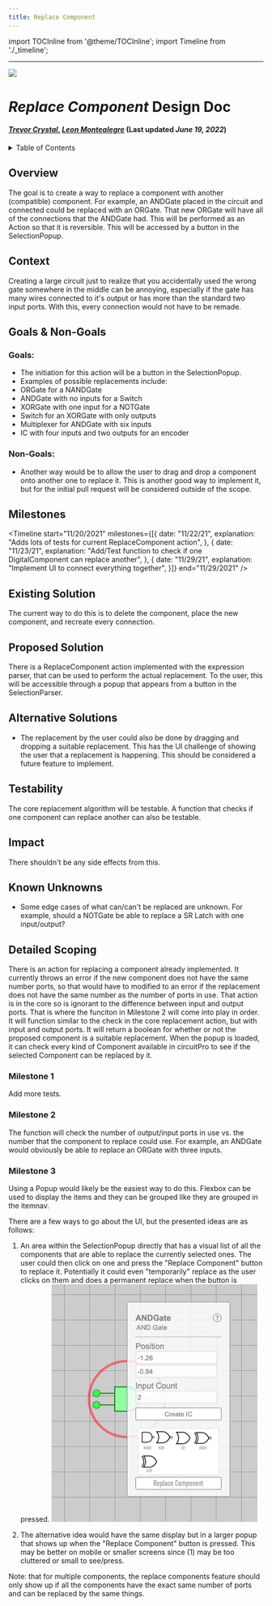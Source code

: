 ```yaml
---
title: Replace Component
---
```


import TOCInline from '@theme/TOCInline';
import Timeline from './\_timeline';

---

<div style={{height: "80px", width: "100%"}}>
<img src="/img/icon.svg" width="80px" style={{float: "right"}} />
</div>

# _Replace Component_ Design Doc

#### _[Trevor Crystal](https://github.com/TGCrystal)_, _[Leon Montealegre](https://github.com/LeonMontealegre)_ (Last updated _June 19, 2022_)

<details>
    <summary>
        Table of Contents
    </summary>
    <TOCInline toc={toc} />
</details>

## Overview

The goal is to create a way to replace a component with another (compatible) component. For example, an ANDGate placed in the circuit and connected could be replaced with an ORGate. That new ORGate will have all of the connections that the ANDGate had. This will be performed as an Action so that it is reversible. This will be accessed by a button in the SelectionPopup.

## Context

Creating a large circuit just to realize that you accidentally used the wrong gate somewhere in the middle can be annoying, especially if the gate has many wires connected to it's output or has more than the standard two input ports. With this, every connection would not have to be remade.

## Goals & Non-Goals

### Goals:

- The initiation for this action will be a button in the SelectionPopup.
- Examples of possible replacements include:
- ORGate for a NANDGate
- ANDGate with no inputs for a Switch
- XORGate with one input for a NOTGate
- Switch for an XORGate with only outputs
- Multiplexer for ANDGate with six inputs
- IC with four inputs and two outputs for an encoder

### Non-Goals:

- Another way would be to allow the user to drag and drop a component onto another one to replace it. This is another good way to implement it, but for the initial pull request will be considered outside of the scope.

## Milestones

<Timeline
start="11/20/2021"
milestones={[{
date: "11/22/21",
explanation: "Adds lots of tests for current ReplaceComponent action",
}, {
date: "11/23/21",
explanation: "Add/Test function to check if one DigitalComponent can replace another",
}, {
date: "11/29/21",
explanation: "Implement UI to connect everything together",
}]}
end="11/29/2021" />

## Existing Solution

The current way to do this is to delete the component, place the new component, and recreate every connection.

## Proposed Solution

There is a ReplaceComponent action implemented with the expression parser, that can be used to perform the actual replacement. To the user, this will be accessible through a popup that appears from a button in the SelectionParser.

## Alternative Solutions

- The replacement by the user could also be done by dragging and dropping a suitable replacement. This has the UI challenge of showing the user that a replacement is happening. This should be considered a future feature to implement.

## Testability

The core replacement algorithm will be testable. A function that checks if one component can replace another can also be testable.

## Impact

There shouldn't be any side effects from this.

## Known Unknowns

- Some edge cases of what can/can't be replaced are unknown. For example, should a NOTGate be able to replace a SR Latch with one input/output?

## Detailed Scoping

There is an action for replacing a component already implemented. It currently throws an error if the new component does not have the same number ports, so that would have to modified to an error if the replacement does not have the same number as the number of ports in use. That action is in the core so is ignorant to the difference between input and output ports. That is where the funciton in Milestone 2 will come into play in order. It will function similar to the check in the core replacement action, but with input and output ports. It will return a boolean for whether or not the proposed component is a suitable replacement. When the popup is loaded, it can check every kind of Component available in circuitPro to see if the selected Component can be replaced by it.

### Milestone 1

Add more tests.

### Milestone 2

The function will check the number of output/input ports in use vs. the number that the component to replace could use. For example, an ANDGate would obviously be able to replace an ORGate with three inputs.

### Milestone 3

Using a Popup would likely be the easiest way to do this. Flexbox can be used to display the items and they can be grouped like they are grouped in the itemnav.

There are a few ways to go about the UI, but the presented ideas are as follows:

1. An area within the SelectionPopup directly that has a visual list of all the components that are able to replace the currently selected ones. The user could then click on one and press the "Replace Component" button to replace it. Potentially it could even "temporarily" replace as the user clicks on them and does a permanent replace when the button is pressed.
   ![A quick mockup of what the area might look like](img/ReplaceComponent/ReplaceComponentIdea.jpg)

2. The alternative idea would have the same display but in a larger popup that shows up when the "Replace Component" button is pressed. This may be better on mobile or smaller screens since (1) may be too cluttered or small to see/press.

Note: that for multiple components, the replace components feature should only show up if all the components have the exact same number of ports and can be replaced by the same things.

